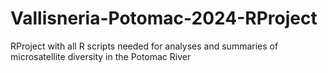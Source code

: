 # Vallisneria-Potomac-2024-RProject
RProject with all R scripts needed for analyses and summaries of microsatellite diversity in the Potomac River
